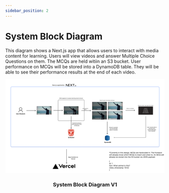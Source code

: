 ```yaml
---
sidebar_position: 2
---
```


# System Block Diagram

This diagram shows a Next.js app that allows users to interact with media content for learning. Users will view videos and answer Multiple Choice Questions on them. The MCQs are held witiin an S3 bucket. User performance on MCQs will be stored into a DynamoDB table. They will be able to see their performance results at the end of each video.

<div align="center">


![systemblock](/img/System_Block_v1.png)
  <h3>System Block Diagram V1</h3>


</div>